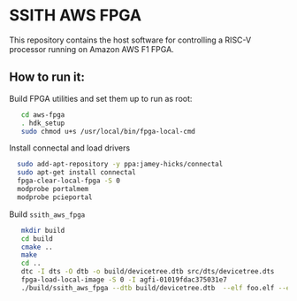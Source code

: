 # SSITH AWS FPGA

This repository contains the host software for controlling a RISC-V processor running on Amazon AWS F1 FPGA.

## How to run it:

Build FPGA utilities and set them up to run as root:
```bash
   cd aws-fpga
   . hdk_setup
   sudo chmod u+s /usr/local/bin/fpga-local-cmd
```

Install connectal and load drivers
```bash
  sudo add-apt-repository -y ppa:jamey-hicks/connectal
  sudo apt-get install connectal
  fpga-clear-local-fpga -S 0
  modprobe portalmem
  modprobe pcieportal
```

Build `ssith_aws_fpga`

```bash
   mkdir build
   cd build
   cmake ..
   make
   cd ..
   dtc -I dts -O dtb -o build/devicetree.dtb src/dts/devicetree.dts
   fpga-load-local-image -S 0 -I agfi-01019fdac375031e7
   ./build/ssith_aws_fpga --dtb build/devicetree.dtb  --elf foo.elf --entry=0x80003000
```
